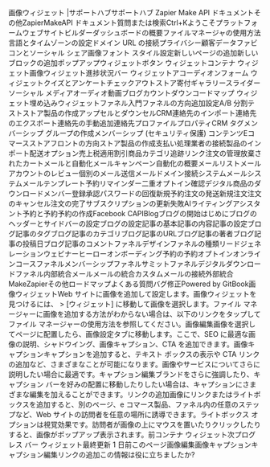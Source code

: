 画像ウィジェット |サポートハブサポートハブ Zapier Make API ドキュメントその他ZapierMakeAPI ドキュメント質問または検索Ctrl+Kようこそプラットフォームウェブサイトビルダーダッシュボードの概要ファイルマネージャの使用方法言語とタイムゾーンの設定ドメイン URL の接続プライバシー顧客データファビコンとソーシャル シェア画像フォント スタイル設定新しいページの追加新しいブロックの追加ポップアップウィジェットボタン ウィジェットコンテナ ウィジェット画像ウィジェット進捗状況バー ウィジェットアコーディオンフォーム ウィジェットクイズとアンケートチェックアウトストア寄付ギャラリースライダーソーシャル メディアオーディオ動画ブログカウントダウンコードマップ ウィジェット埋め込みウィジェットファネル入門ファネルの方向追加設定A/B 分割テストストア製品の作成アップセルとダウンセルCRM連絡先のインポート連絡先のエクスポート連絡先の手動追加連絡先プロファイルプロパティCRM タグメンバーシップ グループの作成メンバーシップ (セキュリティ保護) コンテンツEコマースストアフロントの方向ストア製品の作成支払い処理業者の接続製品のインポート配送オプション売上税適用割引商品カテゴリ追跡リンク注文の管理放棄されたカートメールと自動化メールキャンペーン自動化の概要メールリストメールアカウントのレビュー個別のメール送信メールドメイン接続システムメールシステムメールテンプレート予約リマインダー二重オプトイン確認デジタル商品のダウンロードメンバー登録承認パスワードの回復新規予約注文の発送新規注文注文のキャンセル注文の完了サブスクリプションの更新失敗AIライティングアシスタント予約と予約予約の作成Facebook CAPIBlogブログの開始はじめにブログのヘッダーとサイドバーの設定ブログの設定記事の基本記事の内容記事の設定ブログ記事のタグブログ記事のカテゴリブログ記事のURLブログ記事の著者ブログ記事の投稿日ブログ記事のコメントファネルデザインファネルの種類リードジェネレーションウェビナーヒーローオンボーディング予約の予約オプトインオンラインコースファネルメンバーシップファネルサミットファネルデジタルダウンロードファネル内部統合メールメールの統合カスタムメールの接続外部統合MakeZapierその他ロードマップよくある質問バグ修正Powered by GitBook画像ウィジェットWeb サイトに画像を追加して設定します。画像ウィジェットを見つけるには、 > [ウィジェット] に移動して画像を選択します。ファイル マネージャーに画像を追加する方法がわからない場合は、以下のリンクをタップしてファイル マネージャーの使用方法を参照してください。画像編集画像を選択してページに配置したら、画像設定タブに移動します。ここで、SEO に最適な画像の説明、シャドウイング、画像キャプション、CTA を追加できます。画像キャプションキャプションを追加すると、テキスト ボックスの表示や CTA リンクの追加など、さまざまなことが可能になります。画像やサービスについてさらに説明したい場合に最適です。キャプション編集ブランドをさらに強調したり、キャプション バーを好みの配置に移動したりしたい場合は、キャプションにさまざまな編集を加えることができます。リンクの追加画像にリンクまたはライトボックスを追加すると、別のページ、e コマース製品、ファネル内の任意のステップなど、Web サイトの訪問者を任意の場所に誘導できます。ライトボックス オプションは視覚効果です。訪問者が画像の上にマウスを置いたりクリックしたりすると、画像がポップアップ表示されます。前コンテナ ウィジェット次プログレス バー ウィジェット最終更新 1 日前このページ画像編集画像キャプションキャプション編集リンクの追加この情報は役に立ちましたか?